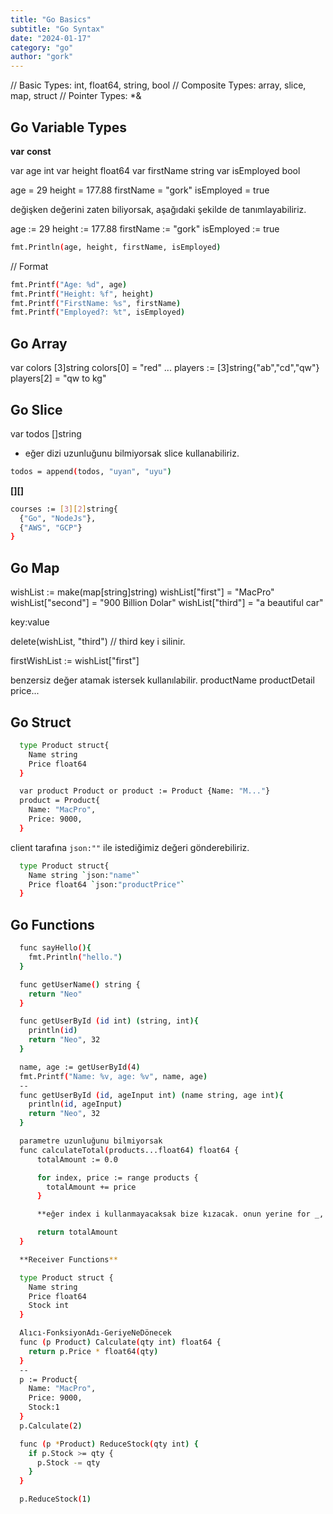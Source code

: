 ```yaml
---
title: "Go Basics"
subtitle: "Go Syntax"
date: "2024-01-17"
category: "go"
author: "gork"
---
```


// Basic Types: int, float64, string, bool
// Composite Types: array, slice, map, struct
// Pointer Types: *&

## Go Variable Types

**var**
**const**

var age int
var height float64
var firstName string
var isEmployed bool

age = 29
height = 177.88
firstName = "gork"
isEmployed = true

değişken değerini zaten biliyorsak, aşağıdaki şekilde de tanımlayabiliriz.

age := 29
height := 177.88
firstName := "gork"
isEmployed := true

```bash
fmt.Println(age, height, firstName, isEmployed)
```

// Format
```bash
fmt.Printf("Age: %d", age)
fmt.Printf("Height: %f", height)
fmt.Printf("FirstName: %s", firstName)
fmt.Printf("Employed?: %t", isEmployed)
```

## Go Array

var colors [3]string
colors[0] = "red"
...
players := [3]string{"ab","cd","qw"}
players[2] = "qw to kg"

## Go Slice

var todos []string
- eğer dizi uzunluğunu bilmiyorsak slice kullanabiliriz.

```bash
todos = append(todos, "uyan", "uyu")
```
**[][]**
```bash
courses := [3][2]string{
  {"Go", "NodeJs"},
  {"AWS", "GCP"}
}
```


## Go Map

wishList := make(map[string]string)
wishList["first"] = "MacPro"
wishList["second"] = "900 Billion Dolar"
wishList["third"] = "a beautiful car"

key:value

delete(wishList, "third") // third key i silinir.

firstWishList := wishList["first"]

benzersiz değer atamak istersek kullanılabilir. productName productDetail price...


## Go Struct

```bash
  type Product struct{
    Name string
    Price float64
  }

  var product Product or product := Product {Name: "M..."}
  product = Product{
    Name: "MacPro",
    Price: 9000,
  }

```

client tarafına `json:""` ile istediğimiz değeri gönderebiliriz.
```bash
  type Product struct{
    Name string `json:"name"`
    Price float64 `json:"productPrice"`
  }
```


## Go Functions

```bash
  func sayHello(){
    fmt.Println("hello.")
  }

  func getUserName() string {
    return "Neo"
  }

  func getUserById (id int) (string, int){
    println(id)
    return "Neo", 32
  }

  name, age := getUserById(4)
  fmt.Printf("Name: %v, age: %v", name, age)
  --
  func getUserById (id, ageInput int) (name string, age int){
    println(id, ageInput)
    return "Neo", 32
  }

  parametre uzunluğunu bilmiyorsak
  func calculateTotal(products...float64) float64 {
      totalAmount := 0.0

      for index, price := range products {
        totalAmount += price
      }

      **eğer index i kullanmayacaksak bize kızacak. onun yerine for _, price...**

      return totalAmount
  }

  **Receiver Functions**

  type Product struct {
    Name string
    Price float64
    Stock int
  }

  Alıcı-FonksiyonAdı-GeriyeNeDönecek
  func (p Product) Calculate(qty int) float64 {
    return p.Price * float64(qty)
  }
  --
  p := Product{
    Name: "MacPro",
    Price: 9000,
    Stock:1
  }
  p.Calculate(2)

  func (p *Product) ReduceStock(qty int) {
    if p.Stock >= qty {
      p.Stock -= qty
    }
  }

  p.ReduceStock(1)

```



